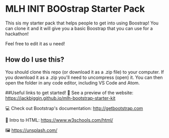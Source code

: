 # MLH INIT BOOstrap Starter Pack
This sis my starter pack that helps people to get into using Boostrap! You can clone it and it will give you a basic Boostrap that you can use for a hackathon!

Feel free to edit it as u need!

## How do I use this?
You should clone this repo (or download it as a .zip file) to your computer. If you download it as a .zip you'll need to uncompress (open) it. You can then open the folder in any code editor, including VS Code and Atom.

##Useful links to get started!
👀 See a preview of the website: https://jackbiggin.github.io/mlh-bootstrap-starter-kit

💻 Check out Bootstrap's documentation: http://getbootstrap.com

🎉 Intro to HTML: https://www.w3schools.com/html/

🖼  https://unsplash.com/
